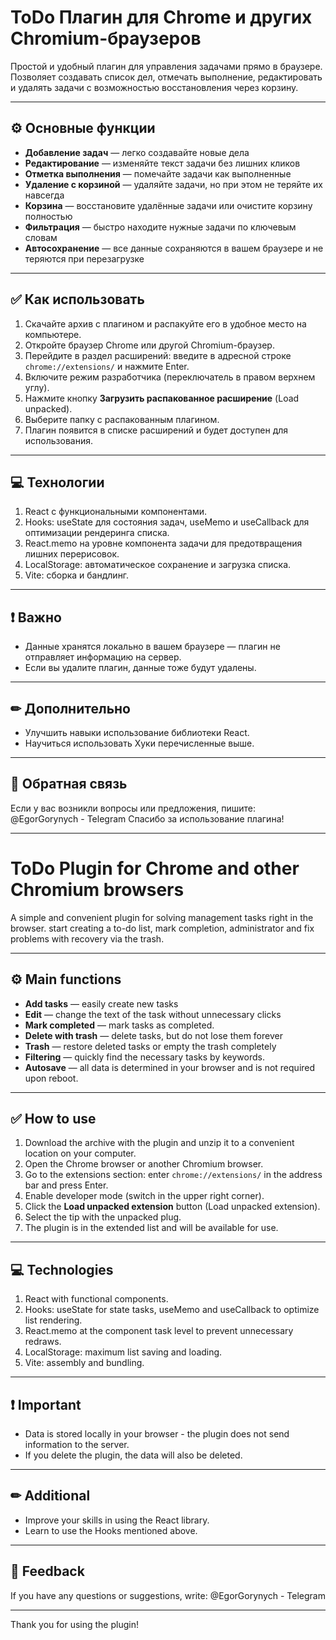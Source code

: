 # ToDo Плагин для Chrome и других Chromium-браузеров

Простой и удобный плагин для управления задачами прямо в браузере. Позволяет создавать список дел, отмечать выполнение, редактировать и удалять задачи с возможностью восстановления через корзину.

---

## ⚙ Основные функции

- **Добавление задач** — легко создавайте новые дела
- **Редактирование** — изменяйте текст задачи без лишних кликов
- **Отметка выполнения** — помечайте задачи как выполненные
- **Удаление с корзиной** — удаляйте задачи, но при этом не теряйте их навсегда
- **Корзина** — восстановите удалённые задачи или очистите корзину полностью
- **Фильтрация** — быстро находите нужные задачи по ключевым словам
- **Автосохранение** — все данные сохраняются в вашем браузере и не теряются при перезагрузке

---

## ✅ Как использовать

1. Скачайте архив с плагином и распакуйте его в удобное место на компьютере.
2. Откройте браузер Chrome или другой Chromium-браузер.
3. Перейдите в раздел расширений: введите в адресной строке `chrome://extensions/` и нажмите Enter.
4. Включите режим разработчика (переключатель в правом верхнем углу).
5. Нажмите кнопку **Загрузить распакованное расширение** (Load unpacked).
6. Выберите папку с распакованным плагином.
7. Плагин появится в списке расширений и будет доступен для использования.

---
## 💻 Технологии

1. React с функциональными компонентами.
2. Hooks: useState для состояния задач, useMemo и useCallback для оптимизации рендеринга списка.
3. React.memo на уровне компонента задачи для предотвращения лишних перерисовок.
4. LocalStorage: автоматическое сохранение и загрузка списка.
5. Vite: сборка и бандлинг.
  
---
## ❗ Важно

- Данные хранятся локально в вашем браузере — плагин не отправляет информацию на сервер.
- Если вы удалите плагин, данные тоже будут удалены.

---
## ✏ Дополнительно

  - Улучшить навыки использование библиотеки React.
  - Научиться использовать Хуки перечисленные выше.

---

## 💬 Обратная связь

Если у вас возникли вопросы или предложения, пишите:  
@EgorGorynych - Telegram
Спасибо за использование плагина!

---


# ToDo Plugin for Chrome and other Chromium browsers

A simple and convenient plugin for solving management tasks right in the browser. start creating a to-do list, mark completion, administrator and fix problems with recovery via the trash.

---

## ⚙ Main functions

- **Add tasks** — easily create new tasks
- **Edit** — change the text of the task without unnecessary clicks
- **Mark completed** — mark tasks as completed.
- **Delete with trash** — delete tasks, but do not lose them forever
- **Trash** — restore deleted tasks or empty the trash completely
- **Filtering** — quickly find the necessary tasks by keywords.
- **Autosave** — all data is determined in your browser and is not required upon reboot.

---

## ✅ How to use

1. Download the archive with the plugin and unzip it to a convenient location on your computer.
2. Open the Chrome browser or another Chromium browser.
3. Go to the extensions section: enter `chrome://extensions/` in the address bar and press Enter.
4. Enable developer mode (switch in the upper right corner).
5. Click the **Load unpacked extension** button (Load unpacked extension).
6. Select the tip with the unpacked plug.
7. The plugin is in the extended list and will be available for use.

---
## 💻 Technologies

1. React with functional components.
2. Hooks: useState for state tasks, useMemo and useCallback to optimize list rendering.
3. React.memo at the component task level to prevent unnecessary redraws.
4. LocalStorage: maximum list saving and loading.
5. Vite: assembly and bundling.

---
## ❗ Important

- Data is stored locally in your browser - the plugin does not send information to the server.
- If you delete the plugin, the data will also be deleted.

---
## ✏ Additional

- Improve your skills in using the React library.
- Learn to use the Hooks mentioned above.

---

## 💬 Feedback

If you have any questions or suggestions, write:
@EgorGorynych - Telegram

---

Thank you for using the plugin!

